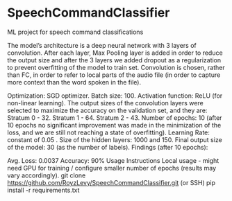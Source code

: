 # SpeechCommandClassifier
ML project for speech command classifications

The model’s architecture is a deep neural network with 3 layers of convolution. After each layer, Max Pooling layer is added in order to reduce the output size and after the 3 layers we added dropout as a regularization to prevent overfitting of the model to train set. Convolution is chosen, rather than FC, in order to refer to local parts of the audio file (in order to capture more context than the word spoken in the file).

Optimization: SGD optimizer.
Batch size: 100.
Activation function: ReLU (for non-linear learning).
The output sizes of the convolution layers were selected to maximize the accuracy on the validation set, and they are: Stratum 0 - 32. Stratum 1 - 64. Stratum 2 - 43.
Number of epochs: 10 (after 10 epochs no significant improvement was made in the minimization of the loss, and we are still not reaching a state of overfitting).
Learning Rate: constant of 0.05 .
Size of the hidden layers: 1000 and 150.
Final output size of the model: 30 (as the number of labels).
Findings (after 10 epochs):

Avg. Loss: 0.0037
Accuracy: 90%
Usage Instructions
Local usage - might need GPU for training / configure smaller number of epochs (results may vary accordingly).
git clone https://github.com/RoyzLevy/SpeechCommandClassifier.git (or SSH)
pip install -r requirements.txt
